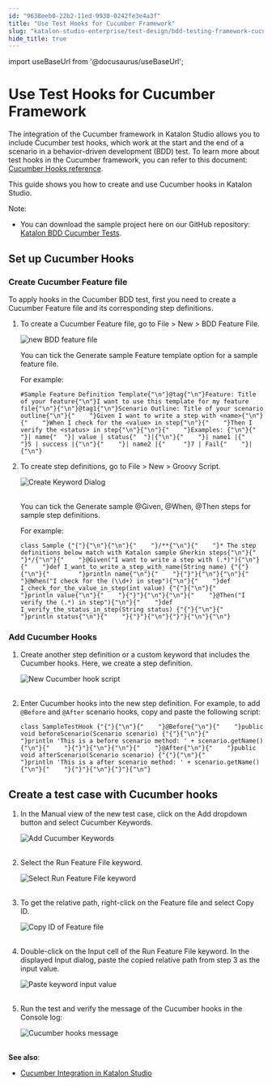 ```yaml
---
id: "9638eeb0-22b2-11ed-9930-0242fe3e4a3f"
title: "Use Test Hooks for Cucumber Framework"
slug: "katalon-studio-enterprise/test-design/bdd-testing-framework-cucumber-integration/use-test-hooks-for-cucumber-framework"
hide_title: true
---
```

import useBaseUrl from '@docusaurus/useBaseUrl';


# <a id="id" class="anchor_top_offset"/><a id="ariaid-title1" class="anchor_top_offset"/>Use Test Hooks for Cucumber Framework

<p xmlns="http://www.w3.org/1999/xhtml" className="p">The integration of the Cucumber framework in Katalon Studio allows you to include Cucumber test hooks, which work at the start and the end of a scenario in a behavior-driven development (BDD) test. To learn more about test hooks in the Cucumber framework, you can refer to this document: <a className="xref j-external-link" href="https://cucumber.io/docs/cucumber/api/#hooks" target="_blank">Cucumber Hooks reference</a>.</p> 
<p xmlns="http://www.w3.org/1999/xhtml" className="p">This guide shows you how to create and use Cucumber hooks in Katalon Studio.</p> 
<div xmlns="http://www.w3.org/1999/xhtml" className="note note note_note"><span className="note__title">Note:</span> <ul className="ul"><li className="li"><p className="p">You can download the sample project here on our GitHub repository: <a className="xref j-external-link" href="https://github.com/katalon-studio-samples/katalon-bdd-cucumber-tests" target="_blank">Katalon BDD Cucumber Tests</a>.</p></li></ul></div>
    

## <a id="id_1" class="anchor_top_offset"/>Set up Cucumber Hooks

    
          

### <a id="id_2" class="anchor_top_offset"/>Create Cucumber Feature file

<p xmlns="http://www.w3.org/1999/xhtml" className="p">To apply hooks in the Cucumber BDD test, first you need to create a Cucumber Feature file and its corresponding step definitions.</p> 
<ol xmlns="http://www.w3.org/1999/xhtml" className="ol"><li className="li"><p className="p">To create a Cucumber Feature file, go to <span className="ph uicontrol">File</span> &gt; <span className="ph uicontrol">New</span> &gt; <span className="ph uicontrol">BDD Feature File</span>.</p><p className="p"><img className="image" width={400} src={useBaseUrl("/96223260-22b2-11ed-9930-0242fe3e4a3f.png")} alt="new BDD feature file" /></p><p className="p">You can tick the <span className="ph uicontrol">Generate sample Feature template</span> option for a sample feature file.</p><p className="p">For example:</p><pre className="pre codeblock"><code>#Sample Feature Definition Template{"\n"}@tag{"\n"}Feature: Title of your feature{"\n"}I want to use this template for my feature file{"\n"}{"\n"}@tag1{"\n"}Scenario Outline: Title of your scenario outline{"\n"}{"    "}Given I want to write a step with &lt;name&gt;{"\n"}{"    "}When I check for the &lt;value&gt; in step{"\n"}{"    "}Then I verify the &lt;status&gt; in step{"\n"}{"\n"}{"    "}Examples: {"\n"}{"    "}| name{"  "}| value | status{"  "}|{"\n"}{"    "}| name1 |{"     "}5 | success |{"\n"}{"    "}| name2 |{"     "}7 | Fail{"    "}|{"\n"}</code></pre></li><li className="li"><p className="p">To create step definitions, go to <span className="ph uicontrol">File</span> &gt; <span className="ph uicontrol">New</span> &gt; <span className="ph uicontrol">Groovy Script</span>.</p><p className="p"><img className="image" src={useBaseUrl("https://github.com/katalon-studio/docs-images/raw/master/katalon-studio/docs/cucumber-test-hooks/KS-Generate-sample-step-defintions.png")} width={500} alt="Create Keyword Dialog" /><br /><br /></p><p className="p">You can tick the <span className="ph uicontrol">Generate sample @Given, @When, @Then steps</span> for sample step definitions.</p><p className="p">For example:</p><pre className="pre codeblock"><code>class Sample {"{"}{"\n"}{"\n"}{"    "}/**{"\n"}{"    "}* The step definitions below match with Katalon sample Gherkin steps{"\n"}{"    "}*/{"\n"}{"    "}@Given("I want to write a step with (.*)"){"\n"}{"    "}def I_want_to_write_a_step_with_name(String name) {"{"}{"\n"}{"        "}println name{"\n"}{"    "}{"}"}{"\n"}{"\n"}{"    "}@When("I check for the (\\d+) in step"){"\n"}{"    "}def I_check_for_the_value_in_step(int value) {"{"}{"\n"}{"        "}println value{"\n"}{"    "}{"}"}{"\n"}{"\n"}{"    "}@Then("I verify the (.*) in step"){"\n"}{"    "}def I_verify_the_status_in_step(String status) {"{"}{"\n"}{"        "}println status{"\n"}{"    "}{"}"}{"\n"}{"}"}{"\n"}{"\n"}</code></pre></li></ol> 
      

### <a id="id_3" class="anchor_top_offset"/>Add Cucumber Hooks

      
        
<ol xmlns="http://www.w3.org/1999/xhtml" className="ol">   <li className="li">     <p className="p">Create another step definition or a custom keyword that includes       the Cucumber hooks. Here, we create a step definition.</p>     <p className="p">       <img className="image" src={useBaseUrl("https://github.com/katalon-studio/docs-images/raw/master/katalon-studio/docs/cucumber-test-hooks/KS-New-Cucumber-hooks-script.png")} alt="New Cucumber hook script" /><br /><br />     </p>   </li>   <li className="li">     <p className="p">Enter Cucumber hooks into the new step definition. For example,       to add <code className="ph codeph">@Before</code> and <code className="ph codeph">@After</code> scenario hooks,       copy and paste the following script:</p>     <pre className="pre codeblock"><code>class SampleTestHook {"{"}{"\n"}{"    "}@Before{"\n"}{"    "}public void beforeScenario(Scenario scenario) {"{"}{"\n"}{"        "}println 'This is a before scenario method: ' + scenario.getName(){"\n"}{"    "}{"}"}{"\n"}{"\n"}{"    "}@After{"\n"}{"    "}public void afterScenario(Scenario scenario) {"{"}{"\n"}{"        "}println 'This is a after scenario method: ' + scenario.getName(){"\n"}{"    "}{"}"}{"\n"}{"}"}{"\n"}</code></pre>   </li> </ol> 
      
    

## <a id="id_4" class="anchor_top_offset"/>Create a test case with Cucumber hooks

<ol xmlns="http://www.w3.org/1999/xhtml" className="ol"><li className="li"><p className="p">In the <span className="ph uicontrol">Manual</span> view of the new test case, click on the <span className="ph uicontrol">Add</span> dropdown button and select <span className="ph uicontrol">Cucumber Keywords</span>.</p><p className="p"><img className="image" src={useBaseUrl("https://github.com/katalon-studio/docs-images/raw/master/katalon-studio/docs/cucumber-test-hooks/KS-Add-Cucumber-keyword.png")} width={700} alt="Add Cucumber Keywords" /><br /><br /></p></li><li className="li"><p className="p">Select the <span className="ph uicontrol">Run Feature File</span> keyword.</p><p className="p"><img className="image" src={useBaseUrl("https://github.com/katalon-studio/docs-images/raw/master/katalon-studio/docs/cucumber-test-hooks/KS-select-run-feature-file-keyword.png")} width={700} alt="Select Run Feature File keyword" /><br /><br /></p></li><li className="li"><p className="p">To get the relative path, right-click on the Feature file and select <span className="ph uicontrol">Copy ID</span>.</p><p className="p"><img className="image" src={useBaseUrl("https://github.com/katalon-studio/docs-images/raw/master/katalon-studio/docs/cucumber-test-hooks/KS-Copy-ID-feature-file.png")} width={400} alt="Copy ID of Feature file" /><br /><br /></p></li><li className="li"><p className="p">Double-click on the <span className="ph uicontrol">Input</span> cell of the <span className="ph uicontrol">Run Feature File</span> keyword. In the displayed <span className="ph uicontrol">Input</span> dialog, paste the copied relative path from step 3 as the input value.</p><p className="p"><img className="image" src={useBaseUrl("https://github.com/katalon-studio/docs-images/raw/master/katalon-studio/docs/cucumber-test-hooks/KS-Feature-file-input-value.png")} width={700} alt="Paste keyword input value" /><br /><br /></p></li><li className="li"><p className="p">Run the test and verify the message of the Cucumber hooks in the <span className="ph uicontrol">Console</span> log:</p><p className="p"><img className="image" src={useBaseUrl("https://github.com/katalon-studio/docs-images/raw/master/katalon-studio/docs/cucumber-test-hooks/KS-Cucumber-hooks-message.png")} width={700} alt="Cucumber hooks message" /><br /><br /></p></li></ol> 
<p xmlns="http://www.w3.org/1999/xhtml" className="p"> <strong className="ph b">See also</strong>:</p> 
<ul xmlns="http://www.w3.org/1999/xhtml" className="ul"><li className="li"><a className="xref" href="/docs/katalon-studio-enterprise/test-design/bdd-testing-framework-cucumber-integration/bdd-testing-framework-cucumber-integration-in-katalon-studio">Cucumber Integration in Katalon Studio</a></li></ul> 
